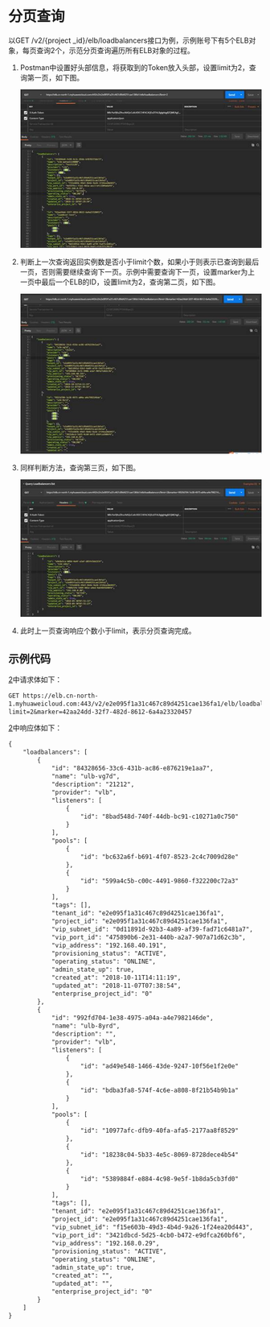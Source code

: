 # 分页查询<a name="ZH-CN_TOPIC_0210354328"></a>

以GET /v2/\{project \_id\}/elb/loadbalancers接口为例，示例账号下有5个ELB对象，每页查询2个，示范分页查询遍历所有ELB对象的过程。

1.  Postman中设置好头部信息，将获取到的Token放入头部，设置limit为2，查询第一页，如下图。

    ![](figures/zh-cn_image_0168012244.jpg)

2.  <a name="zh-cn_topic_0168012213_li5687192117717"></a>判断上一次查询返回实例数是否小于limit个数，如果小于则表示已查询到最后一页，否则需要继续查询下一页。示例中需要查询下一页，设置marker为上一页中最后一个ELB的ID，设置limit为2，查询第二页，如下图。

    ![](figures/zh-cn_image_0168012271.jpg)

3.  同样判断方法，查询第三页，如下图。

    ![](figures/zh-cn_image_0168012305.jpg)

4.  此时上一页查询响应个数小于limit，表示分页查询完成。

## 示例代码<a name="zh-cn_topic_0168012213_section050133689"></a>

[2](#zh-cn_topic_0168012213_li5687192117717)中请求体如下：

```
GET https://elb.cn-north-1.myhuaweicloud.com:443/v2/e2e095f1a31c467c89d4251cae136fa1/elb/loadbalancers?limit=2&marker=42aa24dd-32f7-482d-8612-6a4a23320457
```

[2](#zh-cn_topic_0168012213_li5687192117717)中响应体如下：

```
{
    "loadbalancers": [
        {
            "id": "84328656-33c6-431b-ac86-e876219e1aa7",
            "name": "ulb-vg7d",
            "description": "21212",
            "provider": "vlb",
            "listeners": [
                {
                    "id": "8bad548d-740f-44db-bc91-c10271a0c750"
                }
            ],
            "pools": [
                {
                    "id": "bc632a6f-b691-4f07-8523-2c4c7009d28e"
                },
                {
                    "id": "599a4c5b-c00c-4491-9860-f322200c72a3"
                }
            ],
            "tags": [],
            "tenant_id": "e2e095f1a31c467c89d4251cae136fa1",
            "project_id": "e2e095f1a31c467c89d4251cae136fa1",
            "vip_subnet_id": "0d11891d-92b3-4a89-af39-fad71c6481a7",
            "vip_port_id": "475890b6-2e31-440b-a2a7-907a71d62c3b",
            "vip_address": "192.168.40.191",
            "provisioning_status": "ACTIVE",
            "operating_status": "ONLINE",
            "admin_state_up": true,
            "created_at": "2018-10-11T14:11:19",
            "updated_at": "2018-11-07T07:38:54",
            "enterprise_project_id": "0"
        },
        {
            "id": "992fd704-1e38-4975-a04a-a4e7982146de",
            "name": "ulb-8yrd",
            "description": "",
            "provider": "vlb",
            "listeners": [
                {
                    "id": "ad49e548-1466-43de-9247-10f56e1f2e0e"
                },
                {
                    "id": "bdba3fa8-574f-4c6e-a808-8f21b54b9b1a"
                }
            ],
            "pools": [
                {
                    "id": "10977afc-dfb9-40fa-afa5-2177aa8f8529"
                },
                {
                    "id": "18238c04-5b33-4e5c-8069-8728dece4b54"
                },
                {
                    "id": "5389884f-e884-4c98-9e5f-1b8da5cb3fd0"
                }
            ],
            "tags": [],
            "tenant_id": "e2e095f1a31c467c89d4251cae136fa1",
            "project_id": "e2e095f1a31c467c89d4251cae136fa1",
            "vip_subnet_id": "f15e603b-49d3-4b4d-9a26-1f24ea20d443",
            "vip_port_id": "3421dbcd-5d25-4cb0-b472-e9dfca260bf6",
            "vip_address": "192.168.0.29",
            "provisioning_status": "ACTIVE",
            "operating_status": "ONLINE",
            "admin_state_up": true,
            "created_at": "",
            "updated_at": "",
            "enterprise_project_id": "0"
        }
    ]
}
```

